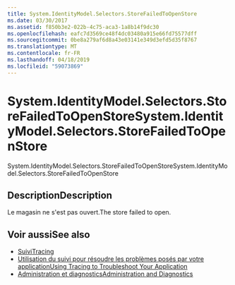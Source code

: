 ```yaml
---
title: System.IdentityModel.Selectors.StoreFailedToOpenStore
ms.date: 03/30/2017
ms.assetid: f850b3e2-022b-4c75-aca3-1a8b14f9dc30
ms.openlocfilehash: eafc7d3569ce48f4dc03480a915e66fd75577dff
ms.sourcegitcommit: 0be8a279af6d8a43e03141e349d3efd5d35f8767
ms.translationtype: MT
ms.contentlocale: fr-FR
ms.lasthandoff: 04/18/2019
ms.locfileid: "59073869"
---
```

# <a name="systemidentitymodelselectorsstorefailedtoopenstore"></a><span data-ttu-id="2ba85-102">System.IdentityModel.Selectors.StoreFailedToOpenStore</span><span class="sxs-lookup"><span data-stu-id="2ba85-102">System.IdentityModel.Selectors.StoreFailedToOpenStore</span></span>
<span data-ttu-id="2ba85-103">System.IdentityModel.Selectors.StoreFailedToOpenStore</span><span class="sxs-lookup"><span data-stu-id="2ba85-103">System.IdentityModel.Selectors.StoreFailedToOpenStore</span></span>  
  
## <a name="description"></a><span data-ttu-id="2ba85-104">Description</span><span class="sxs-lookup"><span data-stu-id="2ba85-104">Description</span></span>  
 <span data-ttu-id="2ba85-105">Le magasin ne s'est pas ouvert.</span><span class="sxs-lookup"><span data-stu-id="2ba85-105">The store failed to open.</span></span>  
  
## <a name="see-also"></a><span data-ttu-id="2ba85-106">Voir aussi</span><span class="sxs-lookup"><span data-stu-id="2ba85-106">See also</span></span>

- [<span data-ttu-id="2ba85-107">Suivi</span><span class="sxs-lookup"><span data-stu-id="2ba85-107">Tracing</span></span>](../../../../../docs/framework/wcf/diagnostics/tracing/index.md)
- [<span data-ttu-id="2ba85-108">Utilisation du suivi pour résoudre les problèmes posés par votre application</span><span class="sxs-lookup"><span data-stu-id="2ba85-108">Using Tracing to Troubleshoot Your Application</span></span>](../../../../../docs/framework/wcf/diagnostics/tracing/using-tracing-to-troubleshoot-your-application.md)
- [<span data-ttu-id="2ba85-109">Administration et diagnostics</span><span class="sxs-lookup"><span data-stu-id="2ba85-109">Administration and Diagnostics</span></span>](../../../../../docs/framework/wcf/diagnostics/index.md)
